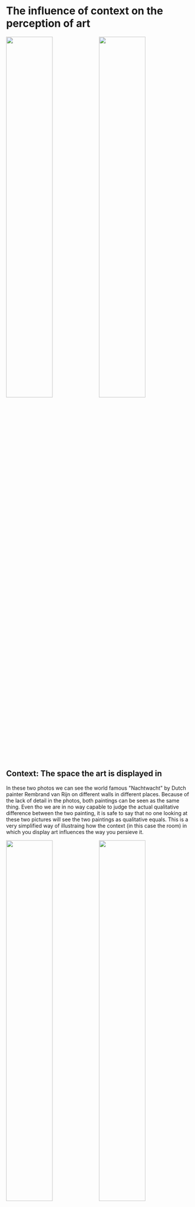 # The influence of context on the perception of art

<img src="http://i.imgur.com/3RzviEO.jpg" width=50% /><img src="http://static.webshopapp.com/shops/042277/files/035407132/airpart-art-collection-nachtwacht-geschetst.jpg" width=50% />

## Context: The space the art is displayed in

In these two photos we can see the world famous "Nachtwacht" by Dutch painter Rembrand van Rijn on different walls in different places. Because of the lack of detail in the photos, both paintings can be seen as the same thing. Even tho we are in no way capable to judge the actual qualitative difference between the two painting, it is safe to say that no one looking at these two pictures will see the two paintings as qualitative equals. This is a very simplified way of illustraing how the context (in this case the room) in which you display art influences the way you persieve it.



<img src="http://i.imgur.com/2zU78g0.jpg" width=50% /><img src="https://cvandaag.nl/wp-content/uploads/2015/04/nachtwacht-cvandaag1.jpg" width=50% />

## Context: The things that happen in the space the art is displayed in.

In these two photo's the paintings are in the same space, but within the space different things are happening. On the left photo we can see the painting being used as a context in which the "most powerful man in the world" and the prime minister of Holland meet. On the image on the right we can see a terminal ill patient seeing the the painting for the last time in her life. The reason the people are looking at the painting are completely different in both pictures, and because of it they show the paining in a total different way to the viewer of the photo. The paining in the left picture is the best and most valuable thing holland has ever produced, and stands for everything the dutch have to offer. Craftsmanship, storytelling, a rich culture, appreciation for history etc. On the right picture the painting is a portal into the soul of the painter that enables the viewer to have a bond with the creator that can console their biggest fears and give hope, ease and maybe even joy in the last moments of our lives.
